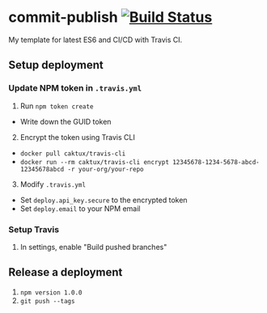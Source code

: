 # commit-publish [![Build Status](https://travis-ci.org/compulim/commit-publish.svg?branch=master)](https://travis-ci.org/compulim/commit-publish)

My template for latest ES6 and CI/CD with Travis CI.

## Setup deployment

### Update NPM token in `.travis.yml`

1. Run `npm token create`
  * Write down the GUID token
2. Encrypt the token using Travis CLI
  * `docker pull caktux/travis-cli`
  * `docker run --rm caktux/travis-cli encrypt 12345678-1234-5678-abcd-12345678abcd -r your-org/your-repo`
3. Modify `.travis.yml`
  * Set `deploy.api_key.secure` to the encrypted token
  * Set `deploy.email` to your NPM email

### Setup Travis

1. In settings, enable "Build pushed branches"

## Release a deployment

1. `npm version 1.0.0`
2. `git push --tags`
